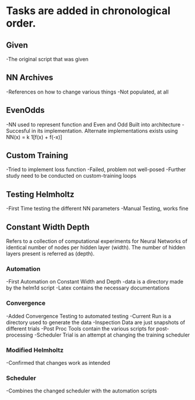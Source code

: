 # Tasks are added in chronological order.

## Given 

-The original script that was given

## NN Archives 

-References on how to change various things
-Not populated, at all

## EvenOdds 

-NN used to represent function and Even and Odd Built into architecture
-Succesful in its implementation. Alternate implementations exists using NN(x) = k 1[f(x) + f(-x)]

## Custom Training 

-Tried to implement loss function
-Failed, problem not well-posed
-Further study need to be conducted on custom-training loops

## Testing Helmholtz 

-First Time testing the different NN parameters
-Manual Testing, works fine

## Constant Width Depth

Refers to a collection of computational experiments for Neural Networks of identical number of nodes per hidden layer (width). The number of hidden layers present is referred as (depth).

### Automation

-First Automation on Constant Width and Depth
-data is a directory made by the helm1d script
-Latex contains the necessary documentations

### Convergence

-Added Convergence Testing to automated testing
-Current Run is a directory used to generate the data
-Inspection Data are just snapshots of different trials
-Post Proc Tools contain the various scripts for post-processing
-Scheduler Trial is an attempt at changing the training scheduler

### Modified Helmholtz

-Confirmed that changes work as intended

### Scheduler

-Combines the changed scheduler with the automation scripts



